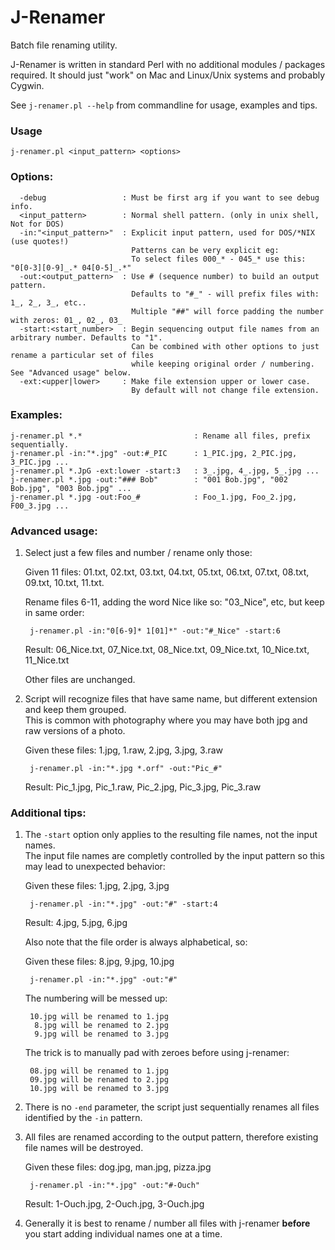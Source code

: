 # J-Renamer
Batch file renaming utility.

J-Renamer is written in standard Perl with no additional modules / packages required.
It should just "work" on Mac and Linux/Unix systems and probably Cygwin.

See `j-renamer.pl --help` from commandline for usage, examples and tips.


### Usage
    j-renamer.pl <input_pattern> <options>


### Options:
      -debug                 : Must be first arg if you want to see debug info.
      <input_pattern>        : Normal shell pattern. (only in unix shell, Not for DOS)
      -in:"<input_pattern>"  : Explicit input pattern, used for DOS/*NIX (use quotes!)
                               Patterns can be very explicit eg:
                               To select files 000_* - 045_* use this: "0[0-3][0-9]_.* 04[0-5]_.*"
      -out:<output_pattern>  : Use # (sequence number) to build an output pattern.
                               Defaults to "#_" - will prefix files with: 1_, 2_, 3_, etc..
                               Multiple "##" will force padding the number with zeros: 01_, 02_, 03_
      -start:<start_number>  : Begin sequencing output file names from an arbitrary number. Defaults to "1".
                               Can be combined with other options to just rename a particular set of files
                               while keeping original order / numbering.  See "Advanced usage" below.
      -ext:<upper|lower>     : Make file extension upper or lower case.
                               By default will not change file extension.


### Examples:
    j-renamer.pl *.*                         : Rename all files, prefix sequentially.
    j-renamer.pl -in:"*.jpg" -out:#_PIC      : 1_PIC.jpg, 2_PIC.jpg, 3_PIC.jpg ...
    j-renamer.pl *.JpG -ext:lower -start:3   : 3_.jpg, 4_.jpg, 5_.jpg ...
    j-renamer.pl *.jpg -out:"### Bob"        : "001 Bob.jpg", "002 Bob.jpg", "003 Bob.jpg" ...
    j-renamer.pl *.jpg -out:Foo_#            : Foo_1.jpg, Foo_2.jpg, F00_3.jpg ...


### Advanced usage:
1. Select just a few files and number / rename only those:

   Given 11 files: 01.txt, 02.txt, 03.txt, 04.txt, 05.txt, 06.txt, 07.txt, 08.txt, 09.txt, 10.txt, 11.txt.

   Rename files 6-11, adding the word Nice like so: "03_Nice", etc, but keep in same order:

        j-renamer.pl -in:"0[6-9]* 1[01]*" -out:"#_Nice" -start:6
   Result: 06_Nice.txt, 07_Nice.txt, 08_Nice.txt, 09_Nice.txt, 10_Nice.txt, 11_Nice.txt

   Other files are unchanged.
 
2. Script will recognize files that have same name, but different extension and keep them grouped.<br>
   This is common with photography where you may have both jpg and raw versions of a photo.

   Given these files: 1.jpg, 1.raw, 2.jpg, 3.jpg, 3.raw

        j-renamer.pl -in:"*.jpg *.orf" -out:"Pic_#"

   Result: Pic_1.jpg, Pic_1.raw, Pic_2.jpg, Pic_3.jpg, Pic_3.raw


### Additional tips:
1. The `-start` option only applies to the resulting file names, not the input names.<br>
   The input file names are completly controlled by the input pattern so this may lead to unexpected behavior:

   Given these files: 1.jpg, 2.jpg, 3.jpg

        j-renamer.pl -in:"*.jpg" -out:"#" -start:4

   Result: 4.jpg, 5.jpg, 6.jpg

   Also note that the file order is always alphabetical, so:

   Given these files: 8.jpg, 9.jpg, 10.jpg

        j-renamer.pl -in:"*.jpg" -out:"#"

   The numbering will be messed up:

        10.jpg will be renamed to 1.jpg
         8.jpg will be renamed to 2.jpg
         9.jpg will be renamed to 3.jpg

   The trick is to manually pad with zeroes before using j-renamer:

        08.jpg will be renamed to 1.jpg
        09.jpg will be renamed to 2.jpg
        10.jpg will be renamed to 3.jpg

2.  There is no `-end` parameter, the script just sequentially renames all files identified by the `-in` pattern.
    
3. All files are renamed according to the output pattern, therefore existing file names will be destroyed.

   Given these files: dog.jpg, man.jpg, pizza.jpg

        j-renamer.pl -in:"*.jpg" -out:"#-Ouch"

   Result: 1-Ouch.jpg, 2-Ouch.jpg, 3-Ouch.jpg

4. Generally it is best to rename / number all files with j-renamer **before** you start adding individual names one at a time.
